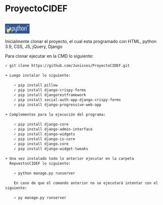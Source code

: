 # ProyectoCIDEF
###### 

![Alt text](/logo/python.png)

Inicialmente clonar el proyecto, el cual esta programado con HTML, python 3.9, CSS, JS, jQuery, Django

Para clonar ejecutar en la CMD lo siguiente:

	✓ git clone https://github.com/Junisses/ProyectoCIDEF.git
	
	➜ Luego instalar lo siguiente:
	
		✓ pip install pillow
		✓ pip install django-crispy-forms
		✓ pip install djangorestframework
		✓ pip install social-auth-app-django-crispy-forms
		✓ pip install django-progressive-web-app
	
	➜ Complementos para la ejecución del programa:
	
		✓ pip install django-core
		✓ pip install django-admin-interface
		✓ pip install django-widgets
		✓ pip install django-is-core
		✓ pip install django.core
		✓ pip install django-widget-tweaks
	
	➜ Una vez instalado todo lo anterior ejecutar en la carpeta 
	  RepuestosCIDEF lo siguiente:
	  
		✓ python manage.py runserver
		
		En caso de que el comando anterior no se ejecutará intentar con el siguiente:
		
		✓ py manage.py runserver